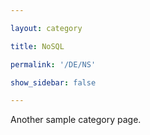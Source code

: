 ```yaml
---

layout: category

title: NoSQL

permalink: '/DE/NS'

show_sidebar: false

---
```


Another sample category page.
